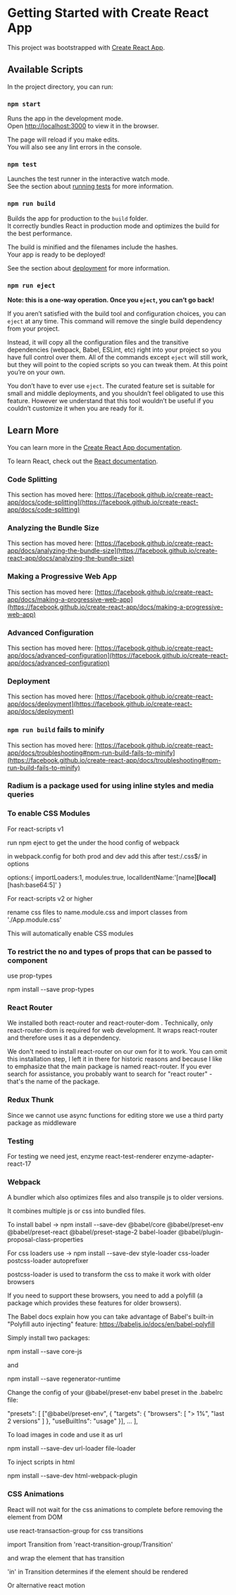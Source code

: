 # Getting Started with Create React App

This project was bootstrapped with [Create React App](https://github.com/facebook/create-react-app).

## Available Scripts

In the project directory, you can run:

### `npm start`

Runs the app in the development mode.\
Open [http://localhost:3000](http://localhost:3000) to view it in the browser.

The page will reload if you make edits.\
You will also see any lint errors in the console.

### `npm test`

Launches the test runner in the interactive watch mode.\
See the section about [running tests](https://facebook.github.io/create-react-app/docs/running-tests) for more information.

### `npm run build`

Builds the app for production to the `build` folder.\
It correctly bundles React in production mode and optimizes the build for the best performance.

The build is minified and the filenames include the hashes.\
Your app is ready to be deployed!

See the section about [deployment](https://facebook.github.io/create-react-app/docs/deployment) for more information.

### `npm run eject`

**Note: this is a one-way operation. Once you `eject`, you can’t go back!**

If you aren’t satisfied with the build tool and configuration choices, you can `eject` at any time. This command will remove the single build dependency from your project.

Instead, it will copy all the configuration files and the transitive dependencies (webpack, Babel, ESLint, etc) right into your project so you have full control over them. All of the commands except `eject` will still work, but they will point to the copied scripts so you can tweak them. At this point you’re on your own.

You don’t have to ever use `eject`. The curated feature set is suitable for small and middle deployments, and you shouldn’t feel obligated to use this feature. However we understand that this tool wouldn’t be useful if you couldn’t customize it when you are ready for it.

## Learn More

You can learn more in the [Create React App documentation](https://facebook.github.io/create-react-app/docs/getting-started).

To learn React, check out the [React documentation](https://reactjs.org/).

### Code Splitting

This section has moved here: [https://facebook.github.io/create-react-app/docs/code-splitting](https://facebook.github.io/create-react-app/docs/code-splitting)

### Analyzing the Bundle Size

This section has moved here: [https://facebook.github.io/create-react-app/docs/analyzing-the-bundle-size](https://facebook.github.io/create-react-app/docs/analyzing-the-bundle-size)

### Making a Progressive Web App

This section has moved here: [https://facebook.github.io/create-react-app/docs/making-a-progressive-web-app](https://facebook.github.io/create-react-app/docs/making-a-progressive-web-app)

### Advanced Configuration

This section has moved here: [https://facebook.github.io/create-react-app/docs/advanced-configuration](https://facebook.github.io/create-react-app/docs/advanced-configuration)

### Deployment

This section has moved here: [https://facebook.github.io/create-react-app/docs/deployment](https://facebook.github.io/create-react-app/docs/deployment)

### `npm run build` fails to minify

This section has moved here: [https://facebook.github.io/create-react-app/docs/troubleshooting#npm-run-build-fails-to-minify](https://facebook.github.io/create-react-app/docs/troubleshooting#npm-run-build-fails-to-minify)

### Radium is a package used for using inline styles and media queries

### To enable CSS Modules

For react-scripts v1

run npm eject to get the under the hood config of webpack

in webpack.config for both prod and dev add this after test:/\.css$/ in options

options:{
importLoaders:1,
modules:true,
localIdentName:'[name]**[local]**[hash:base64:5]'
}

For react-scripts v2 or higher

rename css files to name.module.css and import classes from './App.module.css'

This will automatically enable CSS modules

### To restrict the no and types of props that can be passed to component

use prop-types

npm install --save prop-types

### React Router

We installed both react-router and react-router-dom . Technically, only react-router-dom is required for web development. It wraps react-router and therefore uses it as a dependency.

We don't need to install react-router on our own for it to work. You can omit this installation step, I left it in there for historic reasons and because I like to emphasize that the main package is named react-router. If you ever search for assistance, you probably want to search for "react router" - that's the name of the package.

### Redux Thunk

Since we cannot use async functions for editing store we use a third party package as middleware

### Testing

For testing we need jest, enzyme react-test-renderer enzyme-adapter-react-17

### Webpack

A bundler which also optimizes files and also transpile js to older versions.

It combines multiple js or css into bundled files.

To install babel -> npm install --save-dev @babel/core @babel/preset-env @babel/preset-react @babel/preset-stage-2 babel-loader @babel/plugin-proposal-class-properties

For css loaders use -> npm install --save-dev style-loader css-loader postcss-loader autoprefixer

postcss-loader is used to transform the css to make it work with older browsers

If you need to support these browsers, you need to add a polyfill (a package which provides these features for older browsers).

The Babel docs explain how you can take advantage of Babel's built-in "Polyfill auto injecting" feature: https://babeljs.io/docs/en/babel-polyfill

Simply install two packages:

npm install --save core-js

and

npm install --save regenerator-runtime 

Change the config of your @babel/preset-env  babel preset in the .babelrc  file: 

"presets": [
    ["@babel/preset-env", {
        "targets": {
            "browsers": [
                "> 1%",
                "last 2 versions"
            ]
        },
        "useBuiltIns": "usage"
     }],
    ...
 ],

To load images in code and use it as url

npm install --save-dev url-loader file-loader

To inject scripts in html

npm install --save-dev html-webpack-plugin

### CSS Animations

React will not wait for the css animations to complete before removing the element from DOM

use react-transaction-group for css transitions

import Transition from 'react-transition-group/Transition'

and wrap the element that has transition

'in' in Transition determines if the element should be rendered

Or alternative react motion